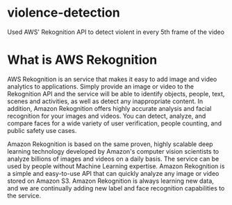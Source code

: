 # violence-detection

Used AWS' Rekognition API to detect violent in every 5th frame of the video

# What is AWS Rekognition

AWS Rekognition is an service that makes it easy to add image and video analytics to applications. Simply provide an image or video to the Rekognition API and the service will be able to identify objects, people, text, scenes and activities, as well as detect any inappropriate content. In addition, Amazon Rekognition offers highly accurate analysis and facial recognition for your images and videos. You can detect, analyze, and compare faces for a wide variety of user verification, people counting, and public safety use cases.

Amazon Rekognition is based on the same proven, highly scalable deep learning technology developed by Amazon's computer vision scientists to analyze billions of images and videos on a daily basis. The service can be used by people without Machine Learning expertise. Amazon Rekognition is a simple and easy-to-use API that can quickly analyze any image or video stored on Amazon S3. Amazon Rekognition is always learning new data, and we are continually adding new label and face recognition capabilities to the service.
